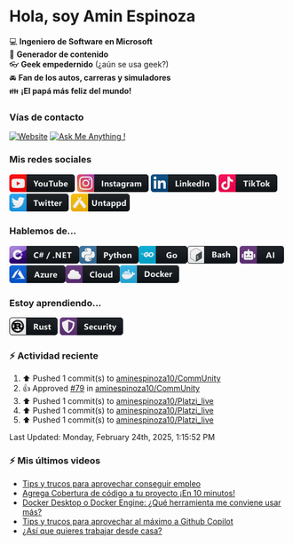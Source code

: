 # Hola, soy Amin Espinoza

:computer: **Ingeniero de Software en Microsoft**  
:pencil: **Generador de contenido**  
:eyeglasses: **Geek empedernido** (¿aún se usa geek?)  
:oncoming_automobile: **Fan de los autos, carreras y simuladores**  
:family: **¡El papá más feliz del mundo!**

### Vías de contacto

[![Website](https://img.shields.io/badge/aminespinoza.com-up-green?style=for-the-badge)][website]
[![Ask Me Anything !](https://img.shields.io/badge/Ask%20me-anything-1abc9c.svg?style=for-the-badge)](https://calendly.com/aminespinoza/consultoria)

### Mis redes sociales
[<img src="./assets/social/youtube.png"/>][youtube]
[<img src="./assets/social/instagram.png"/>][instagram]
[<img src="./assets/social/linkedin.png"/>][linkedin]
[<img src="./assets/social/tiktok.png"/>][linkedin]
[<img src="./assets/social/twitter.png"/>][twitter]
[<img src="./assets/social/untappd.png"/>][untappd]

### Hablemos de...
<img src="./assets/tech/csharp_dotnet.png"/><img src="./assets/tech/python.png"/><img src="./assets/tech/go.png"/><img src="./assets/tech/bash.png"/>
<img src="./assets/tech/ai.png"/><img src="./assets/tech/azure.png"/><img src="./assets/tech/cloud.png"/><img src="./assets/tech/docker.png"/>

### Estoy aprendiendo...
<img src="./assets/tech/rust.png"/> <img src="./assets/tech/security.png"/>


### :zap: Actividad reciente
<!--RECENT_ACTIVITY:start-->
1. ⬆️ Pushed 1 commit(s) to [aminespinoza10/CommUnity](https://github.com/aminespinoza10/CommUnity)<br>
2. 👍 Approved [#79](https://github.com/aminespinoza10/CommUnity/pull/79#pullrequestreview-2631290830) in [aminespinoza10/CommUnity](https://github.com/aminespinoza10/CommUnity)<br>
3. ⬆️ Pushed 1 commit(s) to [aminespinoza10/Platzi_live](https://github.com/aminespinoza10/Platzi_live)<br>
4. ⬆️ Pushed 1 commit(s) to [aminespinoza10/Platzi_live](https://github.com/aminespinoza10/Platzi_live)<br>
5. ⬆️ Pushed 1 commit(s) to [aminespinoza10/Platzi_live](https://github.com/aminespinoza10/Platzi_live)<br>
<!--RECENT_ACTIVITY:end-->
<!--RECENT_ACTIVITY:last_update-->
Last Updated: Monday, February 24th, 2025, 1:15:52 PM
<!--RECENT_ACTIVITY:last_update_end-->

### :zap: Mis últimos videos
<!-- YOUTUBE:START -->
- [Tips y trucos para aprovechar conseguir empleo](https://www.youtube.com/watch?v=Icl_KiVMkgQ)
- [Agrega Cobertura de código a tu proyecto ¡En 10 minutos!](https://www.youtube.com/watch?v=BfwPUD0woQw)
- [Docker Desktop o Docker Engine: ¿Qué herramienta me conviene usar más?](https://www.youtube.com/watch?v=okHQNxQO_vg)
- [Tips y trucos para aprovechar al máximo a Github Copilot](https://www.youtube.com/watch?v=ONz-5PfDaYA)
- [¿Así que quieres trabajar desde casa?](https://www.youtube.com/watch?v=5Q99rgpW9p0)
<!-- YOUTUBE:END -->


[website]: https://aminespinoza.com/
[twitter]: https://twitter.com/aminespinoza
[youtube]: https://www.youtube.com/c/AminEspinoza
[linkedin]: https://www.linkedin.com/in/amin-espinoza-71b24661/
[instagram]: https://www.instagram.com/aminespinoza10/
[untappd]: https://untappd.com/user/aminespinoza
